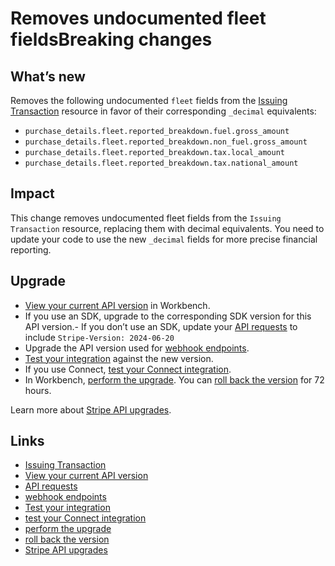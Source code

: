 # Removes undocumented fleet fieldsBreaking changes

## What’s new

Removes the following undocumented `fleet` fields from the [Issuing
Transaction](https://docs.stripe.com/api/issuing/transactions/object) resource
in favor of their corresponding `_decimal` equivalents:

- `purchase_details.fleet.reported_breakdown.fuel.gross_amount`
- `purchase_details.fleet.reported_breakdown.non_fuel.gross_amount`
- `purchase_details.fleet.reported_breakdown.tax.local_amount`
- `purchase_details.fleet.reported_breakdown.tax.national_amount`

## Impact

This change removes undocumented fleet fields from the `Issuing Transaction`
resource, replacing them with decimal equivalents. You need to update your code
to use the new `_decimal` fields for more precise financial reporting.

## Upgrade

- [View your current API
version](https://docs.stripe.com/upgrades#view-your-api-version-and-the-latest-available-upgrade-in-workbench)
in Workbench.
- If you use an SDK, upgrade to the corresponding SDK version for this API
version.- If you don’t use an SDK, update your [API
requests](https://docs.stripe.com/api/versioning) to include `Stripe-Version:
2024-06-20`
- Upgrade the API version used for [webhook
endpoints](https://docs.stripe.com/webhooks/versioning).
- [Test your integration](https://docs.stripe.com/testing) against the new
version.
- If you use Connect, [test your Connect
integration](https://docs.stripe.com/connect/testing).
- In Workbench, [perform the
upgrade](https://docs.stripe.com/upgrades#perform-the-upgrade). You can [roll
back the version](https://docs.stripe.com/upgrades#roll-back-your-api-version)
for 72 hours.

Learn more about [Stripe API upgrades](https://docs.stripe.com/upgrades).

## Links

- [Issuing Transaction](https://docs.stripe.com/api/issuing/transactions/object)
- [View your current API
version](https://docs.stripe.com/upgrades#view-your-api-version-and-the-latest-available-upgrade-in-workbench)
- [API requests](https://docs.stripe.com/api/versioning)
- [webhook endpoints](https://docs.stripe.com/webhooks/versioning)
- [Test your integration](https://docs.stripe.com/testing)
- [test your Connect integration](https://docs.stripe.com/connect/testing)
- [perform the upgrade](https://docs.stripe.com/upgrades#perform-the-upgrade)
- [roll back the
version](https://docs.stripe.com/upgrades#roll-back-your-api-version)
- [Stripe API upgrades](https://docs.stripe.com/upgrades)